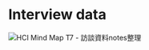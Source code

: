# Interview data

![HCI Mind Map T7 - 訪談資料notes整理](https://github.com/PicassoEason/Say_it_when_you_get_home/assets/87004138/dace3571-763e-4b74-9dc7-c67548c2d1f4)
